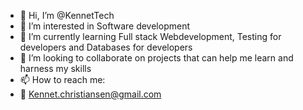 - 👋 Hi, I’m @KennetTech
- 👀 I’m interested in Software development
- 🌱 I’m currently learning Full stack Webdevelopment, Testing for developers and Databases for developers
- 💞️ I’m looking to collaborate on projects that can help me learn and harness my skills
- 📫 How to reach me:
- 📧 Kennet.christiansen@gmail.com

<!---
KennetTech/KennetTech is a ✨ special ✨ repository because its `README.md` (this file) appears on your GitHub profile.
You can click the Preview link to take a look at your changes.
--->
